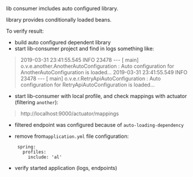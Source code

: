 lib consumer imcludes auto configured library.

library provides conditionally loaded beans.

To verify result:
 
 - build auto configured dependent library
 - start lib-consumer project and find in logs something like:
 
> 2019-03-31 23:41:55.545  INFO 23478 --- [           main] o.v.e.another.AnotherAutoConfiguration   : Auto configuration for AnotherAutoConfiguration is loaded...
> 2019-03-31 23:41:55.549  INFO 23478 --- [           main] o.v.e.r.RetryApiAutoConfiguration        : Auto configuration for RetryApiAutoConfiguration is loaded...
 
 - start lib-consumer with local profile, and check mappings with actuator (filtering `another`):
 
> http://localhost:9000/actuator/mappings

 - filtered endpoint was configured because of `auto-loading-dependency`

 - remove from`application.yml` file configuration:
 
        spring:
          profiles:
            include: 'al'

 - verify started application (logs, endpoints)
